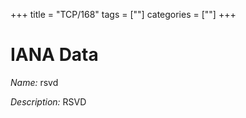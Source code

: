 +++
title = "TCP/168"
tags = [""]
categories = [""]
+++

# IANA Data

_Name:_ rsvd

_Description:_ RSVD

